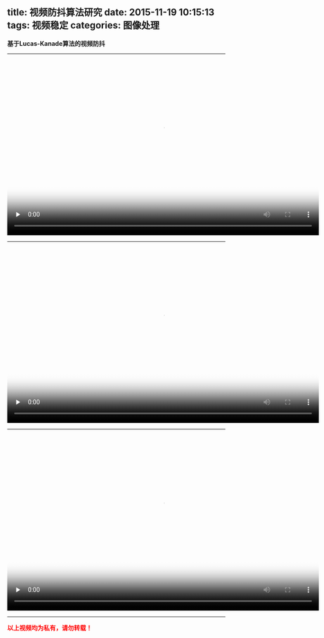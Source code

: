 title: 视频防抖算法研究
date: 2015-11-19 10:15:13
tags: 视频稳定
categories: 图像处理
---

**基于Lucas-Kanade算法的视频防抖**

---
<video id="video1" width="720" height="404" controls="controls" preload="none" poster="/images/stabilization1.png">
      <source id="mp4" src="http://7xnu0e.com1.z0.glb.clouddn.com/stabilization1.mp4" type="video/mp4">
	  <source id="webm" src="/uploads/stabilization1.webm" type="video/webm">
      <p>Your browser does not support the video.</p>
</video>

---
<video id="video2" width="720" height="404" controls="controls" preload="none" poster="/images/stabilization2.png">
      <source id="mp4" src="http://7xnu0e.com1.z0.glb.clouddn.com/stabilization2.mp4" type="video/mp4">
	  <source id="webm" src="/uploads/stabilization2.webm" type="video/webm">
      <p>Your browser does not support the video.</p>
</video>

---
<video id="video3" width="720" height="404" controls="controls" preload="none" poster="/images/stabilization3.png">
      <source id="mp4" src="http://7xnu0e.com1.z0.glb.clouddn.com/stabilization3.mp4" type="video/mp4">
	  <source id="webm" src="/uploads/stabilization3.webm" type="video/webm">
      <p>Your browser does not support the video.</p>
</video>

---

<font color=red>**以上视频均为私有，请勿转载！**</font>
